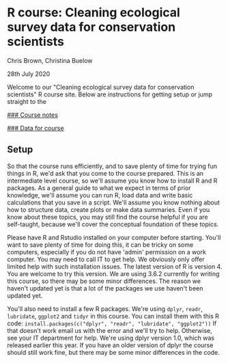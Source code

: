 # R course: Cleaning ecological survey data for conservation scientists

Chris Brown, Christina Buelow

28th July 2020

Welcome to our "Cleaning ecological survey data for conservation scientists" R course site. Below are instructions for getting setup or jump straight to the

[### Course notes](http://www.seascapemodels.org/RLS-data-prep-course/2020-07-29-ConservationHackers-data-wrangling-course.html)

[### Data for course](https://github.com/cbrown5/RLS-data-prep-course/blob/master/data-raw/data-raw.zip)

## Setup

So that the course runs efficiently, and to save plenty of time for trying fun things in R, we'd ask that you come to the course prepared.
This is an intermediate level course, so we'll assume you know how to install R and R packages. As a general guide to what we expect in terms of prior knowledge, we'll assume you can run R, load data and write basic calculations that you save in a script. We'll assume you know nothing about how to structure data, create plots or make data summaries. Even if you know about these topics, you may still find the course helpful if you are self-taught, because we'll cover the conceptual foundation of these topics.

Please have R and Rstudio installed on your computer before starting. You'll want to save plenty of time for doing this, it can be tricky on some computers, especially if you do not have 'admin' permission on a work computer. You may need to call IT to get help. We obviously only offer limited help with such installation issues.
The latest version of R is version 4. You are welcome to try this version. We are using 3.6.2 currently for writing this course, so there may be some minor differences. The reason we haven't updated yet is that a lot of the packages we use haven't been updated yet.

You'll also need to install a few R packages. We're using `dplyr`, `readr`, `lubridate`, `ggplot2` and `tidyr` in this course. You can install them with this R code:
`install.packages(c("dplyr", "readr", "lubridate", "ggplot2"))`
If that doesn't work email us with the error and we'll try to help. Otherwise, see your IT department for help.
We're using dplyr version 1.0, which was released earlier this year. If you have an older version of dplyr the course should still work fine, but there may be some minor differences in the code.
